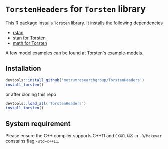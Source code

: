 # `TorstenHeaders` for `Torsten` library
This R package installs `Torsten` library. It installs the following dependencies

-  [rstan](https://github.com/stan-dev/rstan)
-  [stan for Torsten](https://github.com/stan-dev/stan)
-  [math for Torsten](https://github.com/stan-dev/math)

A few model examples can be found at Torsten's [example-models](https://github.com/metrumresearchgroup/example-models).

Installation
------------
```r
devtools::install_github('metrumresearchgroup/TorstenHeaders')
install_torsten()
```
or after cloning this repo
```r
devtools::load_all('TorstenHeaders')
install_torsten()
```
System requirement
------------------
Please ensure the C++ compiler supports C++11 and `CXXFLAGS` in `.R/Makevar` constains flag `-std=c++11`.

